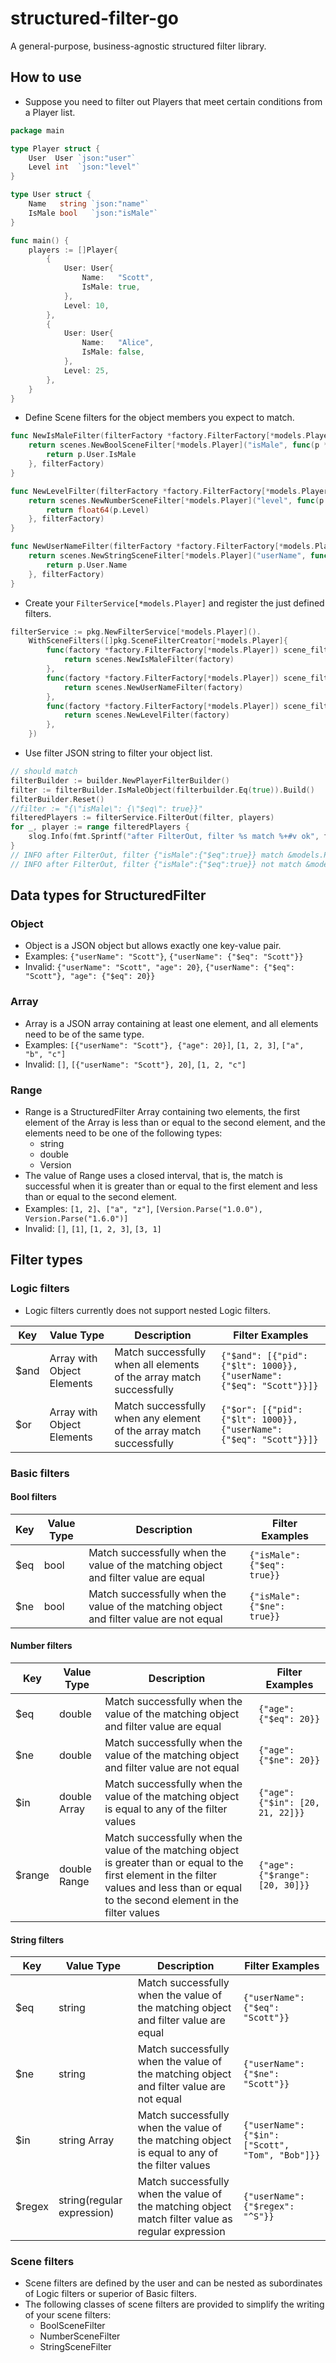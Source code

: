 # structured-filter-go

A general-purpose, business-agnostic structured filter library.

## How to use

* Suppose you need to filter out Players that meet certain conditions from a Player list.

```go
package main

type Player struct {
	User  User `json:"user"`
	Level int  `json:"level"`
}

type User struct {
	Name   string `json:"name"`
	IsMale bool   `json:"isMale"`
}

func main() {
	players := []Player{
		{
			User: User{
				Name:   "Scott",
				IsMale: true,
			},
			Level: 10,
		},
		{
			User: User{
				Name:   "Alice",
				IsMale: false,
			},
			Level: 25,
		},
	}
}
```

* Define Scene filters for the object members you expect to match.

```go
func NewIsMaleFilter(filterFactory *factory.FilterFactory[*models.Player]) scene_filter.ISceneFilter[*models.Player] {
    return scenes.NewBoolSceneFilter[*models.Player]("isMale", func(p *models.Player) bool {
        return p.User.IsMale
    }, filterFactory)
}

func NewLevelFilter(filterFactory *factory.FilterFactory[*models.Player]) scene_filter.ISceneFilter[*models.Player] {
    return scenes.NewNumberSceneFilter[*models.Player]("level", func(p *models.Player) float64 {
        return float64(p.Level)
    }, filterFactory)
}

func NewUserNameFilter(filterFactory *factory.FilterFactory[*models.Player]) scene_filter.ISceneFilter[*models.Player] {
    return scenes.NewStringSceneFilter[*models.Player]("userName", func(p *models.Player) string {
        return p.User.Name
    }, filterFactory)
}
```

* Create your `FilterService[*models.Player]` and register the just defined filters.

```go
filterService := pkg.NewFilterService[*models.Player]().
    WithSceneFilters([]pkg.SceneFilterCreator[*models.Player]{
        func(factory *factory.FilterFactory[*models.Player]) scene_filter.ISceneFilter[*models.Player] {
            return scenes.NewIsMaleFilter(factory)
        },
        func(factory *factory.FilterFactory[*models.Player]) scene_filter.ISceneFilter[*models.Player] {
            return scenes.NewUserNameFilter(factory)
        },
        func(factory *factory.FilterFactory[*models.Player]) scene_filter.ISceneFilter[*models.Player] {
            return scenes.NewLevelFilter(factory)
        },
    })
```

* Use filter JSON string to filter your object list.

```go
// should match
filterBuilder := builder.NewPlayerFilterBuilder()
filter := filterBuilder.IsMaleObject(filterbuilder.Eq(true)).Build()
filterBuilder.Reset()
//filter := "{\"isMale\": {\"$eq\": true}}"
filteredPlayers := filterService.FilterOut(filter, players)
for _, player := range filteredPlayers {
    slog.Info(fmt.Sprintf("after FilterOut, filter %s match %+#v ok", filter, player))
}
// INFO after FilterOut, filter {"isMale":{"$eq":true}} match &models.Player{User:models.User{Name:"Scott", IsMale:true}, Level:10} ok
// INFO after FilterOut, filter {"isMale":{"$eq":true}} not match &models.Player{User:models.User{Name:"Alice", IsMale:false}, Level:25}
```

## Data types for StructuredFilter

### Object

* Object is a JSON object but allows exactly one key-value pair.
* Examples: `{"userName": "Scott"}`, `{"userName": {"$eq": "Scott"}}`
* Invalid: `{"userName": "Scott", "age": 20}`, `{"userName": {"$eq": "Scott"}, "age": {"$eq": 20}}`

### Array

* Array is a JSON array containing at least one element, and all elements need to be of the same type.
* Examples: `[{"userName": "Scott"}, {"age": 20}]`, `[1, 2, 3]`, `["a", "b", "c"]`
* Invalid: `[]`, `[{"userName": "Scott"}, 20]`, `[1, 2, "c"]`

### Range

* Range is a StructuredFilter Array containing two elements, the first element of the Array is less than or equal to the second element, and the elements need to be one of the following types:
    * string
    * double
    * Version
* The value of Range uses a closed interval, that is, the match is successful when it is greater than or equal to the first element and less than or equal to the second element.
* Examples: `[1, 2]`、`["a", "z"]`, `[Version.Parse("1.0.0"), Version.Parse("1.6.0")]`
* Invalid: `[]`, `[1]`, `[1, 2, 3]`, `[3, 1]`

## Filter types

### Logic filters

* Logic filters currently does not support nested Logic filters.

| Key  | Value Type                 | Description                                                          | Filter Examples                                                      |
|------|----------------------------|----------------------------------------------------------------------|----------------------------------------------------------------------|
| $and | Array with Object Elements | Match successfully when all elements of the array match successfully | `{"$and": [{"pid": {"$lt": 1000}}, {"userName": {"$eq": "Scott"}}]}` |
| $or  | Array with Object Elements | Match successfully when any element of the array match successfully  | `{"$or": [{"pid": {"$lt": 1000}}, {"userName": {"$eq": "Scott"}}]}`  |

### Basic filters

#### Bool filters

| Key | Value Type | Description                                                                             | Filter Examples             |
|-----|------------|-----------------------------------------------------------------------------------------|-----------------------------|
| $eq | bool       | Match successfully when the value of the matching object and filter value are equal     | `{"isMale": {"$eq": true}}` |
| $ne | bool       | Match successfully when the value of the matching object and filter value are not equal | `{"isMale": {"$ne": true}}` |

#### Number filters

| Key    | Value Type   | Description                                                                                                                                                                                   | Filter Examples                  |
|--------|--------------|-----------------------------------------------------------------------------------------------------------------------------------------------------------------------------------------------|----------------------------------|
| $eq    | double       | Match successfully when the value of the matching object and filter value are equal                                                                                                           | `{"age": {"$eq": 20}}`           |
| $ne    | double       | Match successfully when the value of the matching object and filter value are not equal                                                                                                       | `{"age": {"$ne": 20}}`           |
| $in    | double Array | Match successfully when the value of the matching object is equal to any of the filter values                                                                                                 | `{"age": {"$in": [20, 21, 22]}}` |
| $range | double Range | Match successfully when the value of the matching object is greater than or equal to the first element in the filter values and less than or equal to the second element in the filter values | `{"age": {"$range": [20, 30]}}`  |

#### String filters

| Key    | Value Type                 | Description                                                                                                                                                                                   | Filter Examples                                              |
|--------|----------------------------|-----------------------------------------------------------------------------------------------------------------------------------------------------------------------------------------------|--------------------------------------------------------------|
| $eq    | string                     | Match successfully when the value of the matching object and filter value are equal                                                                                                           | `{"userName": {"$eq": "Scott"}}`                             |
| $ne    | string                     | Match successfully when the value of the matching object and filter value are not equal                                                                                                       | `{"userName": {"$ne": "Scott"}}`                             |
| $in    | string Array               | Match successfully when the value of the matching object is equal to any of the filter values                                                                                                 | `{"userName": {"$in": ["Scott", "Tom", "Bob"]}}`             |
| $regex | string(regular expression) | Match successfully when the value of the matching object match filter value as regular expression                                                                                             | `{"userName": {"$regex": "^S"}}`                             |

### Scene filters

* Scene filters are defined by the user and can be nested as subordinates of Logic filters or superior of Basic filters.
* The following classes of scene filters are provided to simplify the writing of your scene filters:
    * BoolSceneFilter
    * NumberSceneFilter
    * StringSceneFilter
